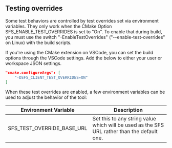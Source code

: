 ## Testing overrides

Some test behaviors are controlled by test overrides set via environment variables.
They only work when the CMake Option SFS_ENABLE_TEST_OVERRIDES is set to "On".
To enable that during build, you must use the switch "-EnableTestOverrides" ("--enable-test-overrides" on Linux) with the build scripts.

If you're using the CMake extension on VSCode, you can set the build options through the VSCode settings. Add the below to either your user or workspace JSON settings.

```json
"cmake.configureArgs": [
    "-DSFS_CLIENT_TEST_OVERRIDES=ON"
]
```

When these test overrides are enabled, a few environment variables can be used to adjust the behavior of the tool:

| Environment Variable       | Description                                                                                 |
|----------------------------|---------------------------------------------------------------------------------------------|
| SFS_TEST_OVERRIDE_BASE_URL | Set this to any string value which will be used as the SFS URL rather than the default one. |
